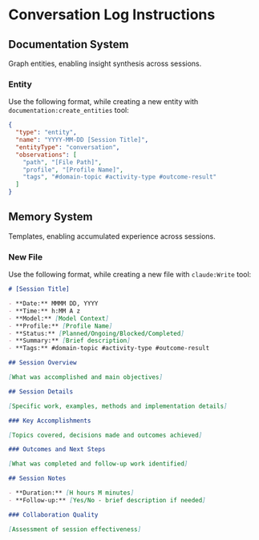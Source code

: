 # Conversation Log Instructions

## Documentation System

Graph entities, enabling insight synthesis across sessions.

### Entity

Use the following format, while creating a new entity with `documentation:create_entities` tool:

```json
{
  "type": "entity",
  "name": "YYYY-MM-DD [Session Title]",
  "entityType": "conversation",
  "observations": [
    "path", "[File Path]",
    "profile", "[Profile Name]",
    "tags", "#domain-topic #activity-type #outcome-result"
  ]
}
```

## Memory System

Templates, enabling accumulated experience across sessions.

### New File

Use the following format, while creating a new file with `claude:Write` tool:

```markdown
# [Session Title]

- **Date:** MMMM DD, YYYY
- **Time:** h:MM A z
- **Model:** [Model Context]
- **Profile:** [Profile Name]
- **Status:** [Planned/Ongoing/Blocked/Completed]
- **Summary:** [Brief description]
- **Tags:** #domain-topic #activity-type #outcome-result

## Session Overview

[What was accomplished and main objectives]

## Session Details

[Specific work, examples, methods and implementation details]

### Key Accomplishments

[Topics covered, decisions made and outcomes achieved]

### Outcomes and Next Steps

[What was completed and follow-up work identified]

## Session Notes

- **Duration:** [H hours M minutes]
- **Follow-up:** [Yes/No - brief description if needed]

### Collaboration Quality

[Assessment of session effectiveness]
```
